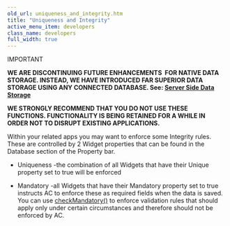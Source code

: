 ```yaml
---
old_url: uniqueness_and_integrity.htm
title: "Uniqueness and Integrity"
active_menu_item: developers
class_name: developers
full_width: true
---
```



IMPORTANT

**WE ARE DISCONTINUING FUTURE ENHANCEMENTS  FOR NATIVE DATA STORAGE. INSTEAD, WE HAVE INTRODUCED FAR SUPERIOR DATA STORAGE USING ANY CONNECTED DATABASE. See: [Server Side Data Storage](/developers/documentation/product-guide/data-storage/server-side-data-storage/)**

**WE STRONGLY RECOMMEND THAT YOU DO NOT USE THESE FUNCTIONS. FUNCTIONALITY IS BEING RETAINED FOR A WHILE IN ORDER NOT TO DISRUPT EXISTING APPLICATIONS.**

Within your related apps you may want to enforce some Integrity rules. These are controlled by 2 Widget properties that can be found in the Database section of the Property bar.

 - Uniqueness -the combination of all Widgets that have their Unique property set to true will be enforced

 - Mandatory -all Widgets that have their Mandatory property set to true instructs AC to enforce these as required fields when the data is saved. You can use [checkMandatory()](/developers/documentation/scripting-apis/client-api/widget-functions/checkmandatory) to enforce validation rules that should apply only under certain circumstances and therefore should not be enforced by AC.

